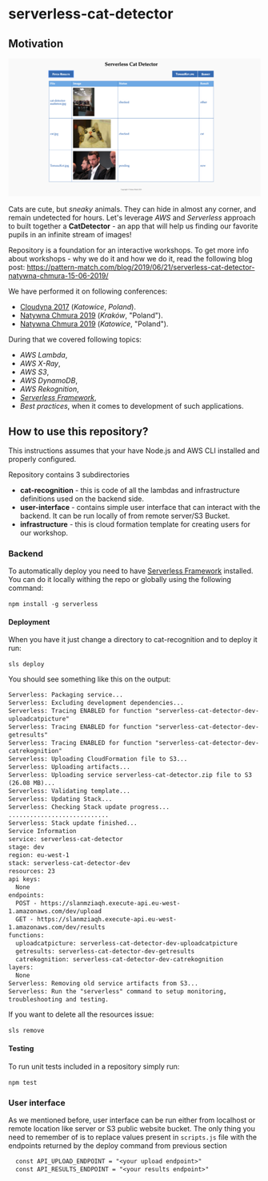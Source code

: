 # serverless-cat-detector

## Motivation

![UI sample](cat-detector-ui.png)

Cats are cute, but *sneaky* animals. They can hide in almost any corner, and remain undetected for hours. Let's leverage *AWS* and *Serverless* approach to built together a **CatDetector** - an app that will help us finding our favorite pupils in an infinite stream of images!

Repository is a foundation for an interactive workshops. To get more info about workshops - why we do it and how we do it, read the following blog post: https://pattern-match.com/blog/2019/06/21/serverless-cat-detector-natywna-chmura-15-06-2019/

We have performed it on following conferences:

- [Cloudyna 2017](https://cloudyna.net) (*Katowice*, *Poland*).
- [Natywna Chmura 2019](https://natywnachmura.pl/serverless-w-praktyce/) (*Kraków*, "Poland").
- [Natywna Chmura 2019](https://evenea.pl/event/natywna-chmura-serverless-w-praktyce-katowice-10-2019) (*Katowice*, "Poland").

During that we covered following topics:

- *AWS Lambda*,
- *AWS X-Ray*,
- *AWS S3*,
- *AWS DynamoDB*,
- *AWS Rekognition*,
- [*Serverless Framework*](https://serverless.com),
- *Best practices*, when it comes to development of such applications.

## How to use this repository?

This instructions assumes that your have Node.js and AWS CLI installed and properly configured. 

Repository contains 3 subdirectories
* **cat-recognition** - this is code of all the lambdas and infrastructure definitions used on the backend side.
* **user-interface** - contains simple user interface that can interact with the backend. It can be run locally of from remote server/S3 Bucket.
* **infrastructure** - this is cloud formation template for creating users for our workshop.

### Backend

To automatically deploy you need to have [Serverless Framework](https://serverless.com) installed. You can do it locally withing the repo or globally using the following command:

`npm install -g serverless`

#### Deployment
When you have it just change a directory to cat-recognition and to deploy it run:

`sls deploy`

You should see something like this on the output:

```
Serverless: Packaging service...
Serverless: Excluding development dependencies...
Serverless: Tracing ENABLED for function "serverless-cat-detector-dev-uploadcatpicture"
Serverless: Tracing ENABLED for function "serverless-cat-detector-dev-getresults"
Serverless: Tracing ENABLED for function "serverless-cat-detector-dev-catrekognition"
Serverless: Uploading CloudFormation file to S3...
Serverless: Uploading artifacts...
Serverless: Uploading service serverless-cat-detector.zip file to S3 (26.08 MB)...
Serverless: Validating template...
Serverless: Updating Stack...
Serverless: Checking Stack update progress...
............................
Serverless: Stack update finished...
Service Information
service: serverless-cat-detector
stage: dev
region: eu-west-1
stack: serverless-cat-detector-dev
resources: 23
api keys:
  None
endpoints:
  POST - https://slanmziaqh.execute-api.eu-west-1.amazonaws.com/dev/upload
  GET - https://slanmziaqh.execute-api.eu-west-1.amazonaws.com/dev/results
functions:
  uploadcatpicture: serverless-cat-detector-dev-uploadcatpicture
  getresults: serverless-cat-detector-dev-getresults
  catrekognition: serverless-cat-detector-dev-catrekognition
layers:
  None
Serverless: Removing old service artifacts from S3...
Serverless: Run the "serverless" command to setup monitoring, troubleshooting and testing.
```

If you want to delete all the resources issue:

`sls remove`

#### Testing

To run unit tests included in a repository simply run:

`npm test`

### User interface

As we mentioned before, user interface can be run either from localhost or remote location like server or S3 public website bucket. The only thing you need to remember of is to replace values present in `scripts.js` file with the endpoints returned by the deploy command from previous section

```
  const API_UPLOAD_ENDPOINT = "<your upload endpoint>"
  const API_RESULTS_ENDPOINT = "<your results endpoint>"
```
